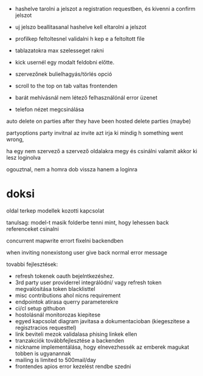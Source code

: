 - hashelve tarolni a jelszot a registration requestben, és kivenni a confirm jelszot
- uj jelszo beallitasanal hashelve kell eltarolni a jelszot
- profilkep feltoltesnel validalni h kep e a feltoltott file
- tablazatokra max szelesseget rakni
- kick usernél egy modalt feldobni előtte.

- szervezőnek bulielhagyás/törlés opció
- scroll to the top on tab valtas frontenden
- barát mehívásnál nem létező felhasználónál error üzenet

- telefon nézet megcsinálása


auto delete on parties after they have been hosted
delete parties (maybe)

partyoptions party invitnal az invite azt irja ki mindig h something went wrong,

ha egy nem szervező a szervező oldalakra megy és csinálni valamit akkor ki lesz loginolva


ogouztnal, nem a homra dob vissza hanem a loginra

# doksi
oldal terkep
modellek kozotti kapcsolat

tanulsag: model-t masik folderbe tenni mint, hogy lehessen back referenceket csinalni

concurrent mapwrite errort fixelni backendben

when inviting nonexistong user give back normal error message





tovabbi fejlesztések:
- refresh tokenek oauth bejelntkezéshez.
- 3rd party user providerrel integrálódni/ vagy refresh token megvalósítása token blacklisttel
- misc contributions ahol nicns requirement
- endpointok atirasa querry parameterekre
- ci/cl setup githubon
- hostolásnál monitorozas kiepitese
- egyed kapcsolat diagram javitasa a dokumentacioban (kiegeszitese a regisztracios requesttel)
- link beviteli mezok validalasa phising linkek ellen
- tranzakciók továbbfejlesztése a backenden
- nickname implementálása, hogy elnevezhessék az emberek magukat tobben is ugyanannak
- mailing is limited to 500mail/day
- frontendes apios error kezelést rendbe szedni
